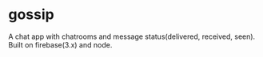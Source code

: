 # gossip
A chat app with chatrooms and message status(delivered, received, seen). Built on firebase(3.x) and node.
 
